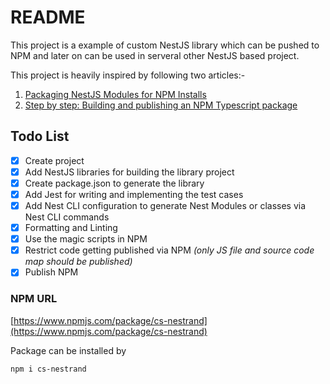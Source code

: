 # README

This project is a example of custom NestJS library which can be pushed to NPM and later on can be used in serveral other NestJS based project.

This project is heavily inspired by following two articles:-

1. [Packaging NestJS Modules for NPM Installs](https://blog.entrostat.com/packaging-nestjs-modules-for-npm-installs/)
2. [Step by step: Building and publishing an NPM Typescript package](https://itnext.io/step-by-step-building-and-publishing-an-npm-typescript-package-44fe7164964c)

## Todo List

- [x] Create project
- [x] Add NestJS libraries for building the library project
- [x] Create package.json to generate the library
- [x] Add Jest for writing and implementing the test cases
- [x] Add Nest CLI configuration to generate Nest Modules or classes via Nest CLI commands
- [x] Formatting and Linting
- [x] Use the magic scripts in NPM
- [x] Restrict code getting published via NPM _(only JS file and source code map should be published)_
- [x] Publish NPM

### NPM URL

[https://www.npmjs.com/package/cs-nestrand](https://www.npmjs.com/package/cs-nestrand)

Package can be installed by

    npm i cs-nestrand
